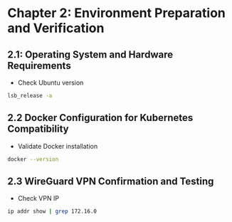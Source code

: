 # Chapter 2: Environment Preparation and Verification

## 2.1: Operating System and Hardware Requirements

- Check Ubuntu version
```bash
lsb_release -a
```

## 2.2 Docker Configuration for Kubernetes Compatibility

- Validate Docker installation
```bash
docker --version
```

## 2.3 WireGuard VPN Confirmation and Testing

- Check VPN IP
```bash
ip addr show | grep 172.16.0
```

